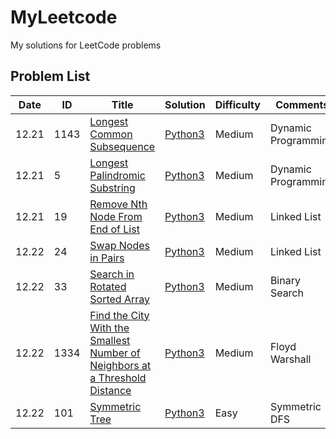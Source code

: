 # MyLeetcode


My solutions for LeetCode problems

## Problem List

| Date  | ID   | Title                                                                                                                                                                                    | Solution                  | Difficulty | Comments            |
|-------|------|------------------------------------------------------------------------------------------------------------------------------------------------------------------------------------------|---------------------------|------------|---------------------|
| 12.21 | 1143 | [Longest Common Subsequence](https://leetcode.com/problems/longest-common-subsequence)                                                                                                   | [Python3](./1143/1143.py) | Medium     | Dynamic Programming |
| 12.21 | 5    | [Longest Palindromic Substring](https://leetcode.com/problems/longest-palindromic-substring)                                                                                             | [Python3](./5/5.py)       | Medium     | Dynamic Programming |
| 12.21 | 19   | [Remove Nth Node From End of List](https://leetcode.com/problems/remove-nth-node-from-end-of-list)                                                                                       | [Python3](./19/19.py)     | Medium     | Linked List         |
| 12.22 | 24   | [Swap Nodes in Pairs](https://leetcode.com/problems/swap-nodes-in-pairs)                                                                                                                 | [Python3](./24/24.py)     | Medium     | Linked List         |
| 12.22 | 33   | [Search in Rotated Sorted Array](https://leetcode.com/problems/search-in-rotated-sorted-array)                                                                                           | [Python3](./33/33.py)     | Medium     | Binary Search       |
| 12.22 | 1334 | [Find the City With the Smallest Number of Neighbors at a Threshold Distance](https://leetcode.com/problems/find-the-city-with-the-smallest-number-of-neighbors-at-a-threshold-distance) | [Python3](./1334/1334.py) | Medium     | Floyd Warshall      |
| 12.22 |101| [Symmetric Tree](https://leetcode.com/problems/symmetric-tree)                                                                                                                                                                       | [Python3](./101/101.py)   | Easy       | Symmetric DFS       |

 